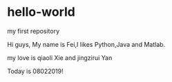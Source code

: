 # hello-world
my first repository

Hi guys,
My name is Fei,I likes Python,Java and Matlab.

my love is qiaoli Xie and jingzirui Yan

Today is 08022019!